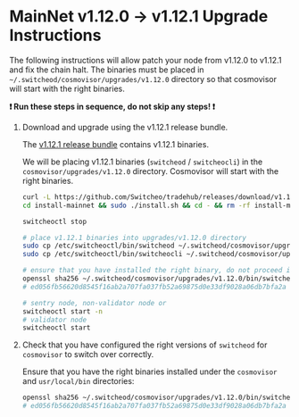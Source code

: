 # MainNet v1.12.0 -> v1.12.1 Upgrade Instructions

The following instructions will allow patch your node from v1.12.0 to v1.12.1 and fix the chain halt. The binaries must be placed in `~/.switcheod/cosmovisor/upgrades/v1.12.0` directory so that cosmovisor will start with the right binaries.

**:exclamation: Run these steps in sequence, do not skip any steps! :exclamation:**

1. Download and upgrade using the v1.12.1 release bundle.

    The [v1.12.1 release bundle](https://github.com/Switcheo/tradehub/releases/tag/v1.12.1) contains v1.12.1 binaries.

    We will be placing v1.12.1 binaries (`switcheod` / `switcheocli`) in the `cosmovisor/upgrades/v1.12.0` directory. Cosmovisor will start with the right binaries.

    ```bash
    curl -L https://github.com/Switcheo/tradehub/releases/download/v1.12.1/install-mainnet.tar.gz | tar -xz
    cd install-mainnet && sudo ./install.sh && cd - && rm -rf install-mainnet

    switcheoctl stop

    # place v1.12.1 binaries into upgrades/v1.12.0 directory
    sudo cp /etc/switcheoctl/bin/switcheod ~/.switcheod/cosmovisor/upgrades/v1.12.0/bin
    sudo cp /etc/switcheoctl/bin/switcheocli ~/.switcheod/cosmovisor/upgrades/v1.12.0/bin

    # ensure that you have installed the right binary, do not proceed if it's different.
    openssl sha256 ~/.switcheod/cosmovisor/upgrades/v1.12.0/bin/switcheod
    # ed056fb56620d8545f16ab2a707fa037fb52a69875d0e33df9028a06db7bfa2a

    # sentry node, non-validator node or
    switcheoctl start -n
    # validator node
    switcheoctl start
    ```

2. Check that you have configured the right versions of `switcheod` for `cosmovisor` to switch over correctly.

    Ensure that you have the right binaries installed under the `cosmovisor` and `usr/local/bin` directories:

    ```bash
    openssl sha256 ~/.switcheod/cosmovisor/upgrades/v1.12.0/bin/switcheod
    # ed056fb56620d8545f16ab2a707fa037fb52a69875d0e33df9028a06db7bfa2a
    ```

